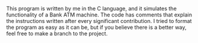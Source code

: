 This program is written by me in the C language, and it simulates the functionality of a Bank ATM machine.
The code has comments that explain the instructions written after every significant contribution. 
I tried to format the program as easy as it can be, but if you believe there is a better way, feel free to make a branch to the project.
